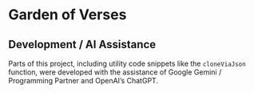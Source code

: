 # Garden of Verses

## Development / AI Assistance

Parts of this project, including utility code snippets like the `cloneViaJson` function, were developed with the assistance of Google Gemini / Programming Partner and OpenAI’s ChatGPT.

